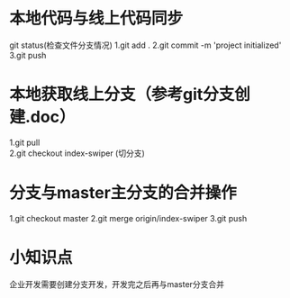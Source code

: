 # 本地代码与线上代码同步
git status(检查文件分支情况)
1.git add .
2.git commit -m 'project initialized'
3.git push

# 本地获取线上分支（参考git分支创建.doc）
1.git pull  
2.git checkout index-swiper (切分支) 

# 分支与master主分支的合并操作
1.git checkout master
2.git merge origin/index-swiper
3.git push

# 小知识点  
企业开发需要创建分支开发，开发完之后再与master分支合并









